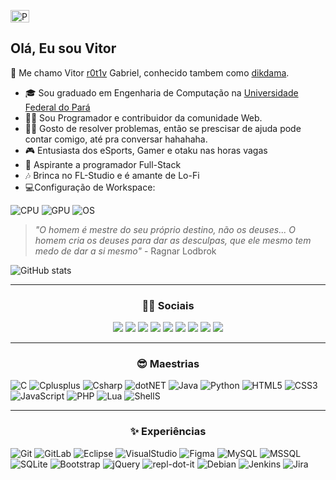 <p align="left">
  	<img alt="PT-BR" src="https://i.imgur.com/3fl9Sfi.gif" width="30" height="20"/>
</p>

## Olá, Eu sou Vitor
🎩 Me chamo Vitor [r0t1v](https://github.com/r0t1v/r0t1v) Gabriel, conhecido tambem como [dikdama](https://github.com/dikdama).
- 🎓 Sou graduado em Engenharia de Computação na [Universidade Federal do Pará](http://www.facompcastanhal.ufpa.br/)
- 👨‍💻 Sou Programador e contribuidor da comunidade Web.
- 👨‍🏫 Gosto de resolver problemas, então se prescisar de ajuda pode contar comigo, até pra conversar hahahaha.
- 🎮 Entusiasta dos eSports, Gamer e otaku nas horas vagas
- 🧙 Aspirante a programador Full-Stack
- 🎶 Brinca no FL-Studio e é amante de Lo-Fi
- 💻Configuração de Workspace:<br>

![CPU](https://img.shields.io/badge/AMD-Ryzen_3_4100-ED1C24?style=for-the-badge&logo=amd&logoColor=white) ![GPU](https://img.shields.io/badge/NVIDIA-GTX1650-76B900?style=for-the-badge&logo=nvidia&logoColor=white) ![OS](https://img.shields.io/badge/Debian-Buster-A81D33?style=for-the-badge&logo=debian&logoColor=white)
> <em>"O homem é mestre do seu próprio destino, não os deuses...
> O homem cria os deuses para dar as desculpas, que ele mesmo
> tem medo de dar a si mesmo"</em> - Ragnar Lodbrok

![GitHub stats](https://github-readme-stats.vercel.app/api?username=r0t1v&show_icons=true&theme=default)

<hr>
<h3 align="center">👨‍🎓 Sociais</h3>
<p align="center">
<a href="https://www.linkedin.com/in/mr-vitor-g-dantas"><img src="https://img.shields.io/badge/LinkedIn-0077B5?style=for-the-badge&logo=linkedin&logoColor=white"></a>
<a href="https://www.instagram.com/vithorbiel"><img src="https://img.shields.io/badge/Instagram-E4405F?style=for-the-badge&logo=instagram&logoColor=white"></a>
<a href="https://www.twitter.com/vi_Throl"><img src="	https://img.shields.io/badge/Twitter-1DA1F2?style=for-the-badge&logo=twitter&logoColor=white"></a>
<a href="https://www.twitch.tv/dikdama"><img src="https://img.shields.io/badge/Twitch-9146FF?style=for-the-badge&logo=twitch&logoColor=white"></a>
<a href="mailto:vitorgmendes99@gmail.com"><img src="https://img.shields.io/badge/Gmail-D14836?style=for-the-badge&logo=gmail&logoColor=white"></a>
<a href="https://www.codepen.io/r0t1vdev"><img src="https://img.shields.io/badge/Codepen-000000?style=for-the-badge&logo=codepen&logoColor=white"></a>
<a href="https://www.hackerrank.com/V1t0rm3nd3S"><img src="https://img.shields.io/badge/-Hackerrank-2EC866?style=for-the-badge&logo=HackerRank&logoColor=white"></a>
<a href="https://stackoverflow.com/users/20521145/vitor-gabriel"><img src="https://img.shields.io/badge/Stack_Overflow-FE7A16?style=for-the-badge&logo=stack-overflow&logoColor=white"></a>
<a href="https://steamcommunity.com/id/dikdama"><img src="https://img.shields.io/badge/Steam-000000?style=for-the-badge&logo=steam&logoColor=white"></a>
</p>

<hr>
<h3 align="center">😎 Maestrias</h3>
<p align="center">

![C](https://img.shields.io/badge/C-00599C?style=for-the-badge&logo=c&logoColor=white)
![Cplusplus](https://img.shields.io/badge/C%2B%2B-00599C?style=for-the-badge&logo=c%2B%2B&logoColor=white)
![Csharp](https://img.shields.io/badge/C%23-239120?style=for-the-badge&logo=c-sharp&logoColor=white)
![dotNET](https://img.shields.io/badge/.NET-5C2D91?style=for-the-badge&logo=.net&logoColor=white)
![Java](https://img.shields.io/badge/Java-ED8B00?style=for-the-badge&logo=java&logoColor=white)
![Python](https://img.shields.io/badge/Python-14354C?style=for-the-badge&logo=python&logoColor=white)
![HTML5](https://img.shields.io/badge/HTML-239120?style=for-the-badge&logo=html5&logoColor=white)
![CSS3](https://img.shields.io/badge/CSS3-1572B6?style=for-the-badge&logo=css3&logoColor=white)
![JavaScript](https://img.shields.io/badge/JavaScript-F7DF1E?style=for-the-badge&logo=javascript&logoColor=black)
![PHP](https://img.shields.io/badge/PHP-777BB4?style=for-the-badge&logo=php&logoColor=white)
![Lua](https://img.shields.io/badge/Lua-2C2D72?style=for-the-badge&logo=lua&logoColor=white)
![ShellS](https://img.shields.io/badge/Shell_Script-121011?style=for-the-badge&logo=gnu-bash&logoColor=white)


</p>

<hr>
<h3 align="center">✨ Experiências</h3>
<p align="center">

![Git](https://img.shields.io/badge/GIT-E44C30?style=for-the-badge&logo=git&logoColor=white)
![GitLab](https://img.shields.io/badge/GitLab-330F63?style=for-the-badge&logo=gitlab&logoColor=white)
![Eclipse](https://img.shields.io/badge/Eclipse-2C2255?style=for-the-badge&logo=eclipse&logoColor=white)
![VisualStudio](https://img.shields.io/badge/Visual_Studio-5C2D91?style=for-the-badge&logo=visual%20studio&logoColor=white)
![Figma](https://img.shields.io/badge/Figma-F24E1E?style=for-the-badge&logo=figma&logoColor=white)
![MySQL](https://img.shields.io/badge/MySQL-00000F?style=for-the-badge&logo=mysql&logoColor=white)
![MSSQL](https://img.shields.io/badge/Microsoft_SQL_Server-CC2927?style=for-the-badge&logo=microsoft-sql-server&logoColor=white)
![SQLite](https://img.shields.io/badge/SQLite-07405E?style=for-the-badge&logo=sqlite&logoColor=white)
![Bootstrap](https://img.shields.io/badge/Bootstrap-563D7C?style=for-the-badge&logo=bootstrap&logoColor=white)
![jQuery](https://img.shields.io/badge/jQuery-0769AD?style=for-the-badge&logo=jquery&logoColor=white)
![repl-dot-it](https://img.shields.io/badge/replit-667881?style=for-the-badge&logo=replit&logoColor=white)
![Debian](https://img.shields.io/badge/Debian-A81D33?style=for-the-badge&logo=debian&logoColor=white)
![Jenkins](https://img.shields.io/badge/Jenkins-D24939?style=for-the-badge&logo=Jenkins&logoColor=white)
![Jira](https://img.shields.io/badge/Jira-0052CC?style=for-the-badge&logo=Jira&logoColor=white)

</p>